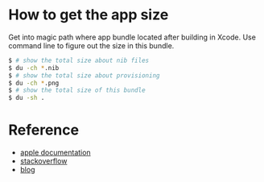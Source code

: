 # How to get the app size

Get into magic path where app bundle located after building in Xcode.
Use command line to figure out the size in this bundle.

```bash
$ # show the total size about nib files
$ du -ch *.nib
$ # show the total size about provisioning
$ du -ch *.png
$ # show the total size of this bundle
$ du -sh .
```
# Reference
* [apple documentation](https://developer.apple.com/library/ios/qa/qa1795/_index.html)
* [stackoverflow](http://stackoverflow.com/questions/4446367/what-is-the-easiest-way-to-determine-an-ios-app-bundles-size-while-developing)
* [blog](http://www.indiepinion.com/steffenj/how-to-calculate-the-size-of-an-iphone-app-after-approval/)
